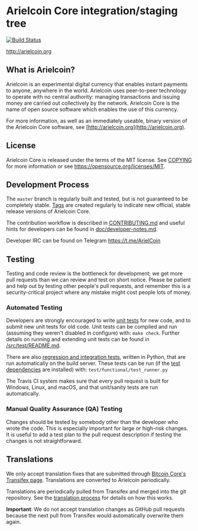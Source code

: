 Arielcoin Core integration/staging tree
=====================================

[![Build Status](https://travis-ci.org/arielcoin-project/arielcoin.svg?branch=master)](https://travis-ci.org/arielcoin-project/arielcoin)

http://arielcoin.org

What is Arielcoin?
----------------

Arielcoin is an experimental digital currency that enables instant payments to
anyone, anywhere in the world. Arielcoin uses peer-to-peer technology to operate
with no central authority: managing transactions and issuing money are carried
out collectively by the network. Arielcoin Core is the name of open source
software which enables the use of this currency.

For more information, as well as an immediately useable, binary version of
the Arielcoin Core software, see [http://arielcoin.org](http://arielcoin.org).

License
-------

Arielcoin Core is released under the terms of the MIT license. See [COPYING](COPYING) for more
information or see https://opensource.org/licenses/MIT.

Development Process
-------------------

The `master` branch is regularly built and tested, but is not guaranteed to be
completely stable. [Tags](https://github.com/arielcoin-project/arielcoin/tags) are created
regularly to indicate new official, stable release versions of Arielcoin Core.

The contribution workflow is described in [CONTRIBUTING.md](CONTRIBUTING.md)
and useful hints for developers can be found in [doc/developer-notes.md](doc/developer-notes.md).

Developer IRC can be found on Telegram https://t.me/ArielCoin

Testing
-------

Testing and code review is the bottleneck for development; we get more pull
requests than we can review and test on short notice. Please be patient and help out by testing
other people's pull requests, and remember this is a security-critical project where any mistake might cost people
lots of money.

### Automated Testing

Developers are strongly encouraged to write [unit tests](src/test/README.md) for new code, and to
submit new unit tests for old code. Unit tests can be compiled and run
(assuming they weren't disabled in configure) with: `make check`. Further details on running
and extending unit tests can be found in [/src/test/README.md](/src/test/README.md).

There are also [regression and integration tests](/test), written
in Python, that are run automatically on the build server.
These tests can be run (if the [test dependencies](/test) are installed) with: `test/functional/test_runner.py`

The Travis CI system makes sure that every pull request is built for Windows, Linux, and macOS, and that unit/sanity tests are run automatically.

### Manual Quality Assurance (QA) Testing

Changes should be tested by somebody other than the developer who wrote the
code. This is especially important for large or high-risk changes. It is useful
to add a test plan to the pull request description if testing the changes is
not straightforward.

Translations
------------

We only accept translation fixes that are submitted through [Bitcoin Core's Transifex page](https://www.transifex.com/projects/p/bitcoin/).
Translations are converted to Arielcoin periodically.

Translations are periodically pulled from Transifex and merged into the git repository. See the
[translation process](doc/translation_process.md) for details on how this works.

**Important**: We do not accept translation changes as GitHub pull requests because the next
pull from Transifex would automatically overwrite them again.
